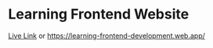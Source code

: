# Learning Frontend Website <br>
[Live Link](https://learning-frontend-development.web.app/) or https://learning-frontend-development.web.app/